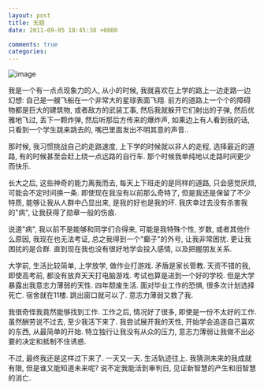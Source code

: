 ```yaml
---
layout: post
title: 无题
date: 2011-09-05 18:45:38 +0800

comments: true
categories: 
---
```


![image](http://flowtv.org/wp-content/uploads/2009/05/resurrection-ship.png)

我是一个有一点点现象力的人, 从小的时候,
我就喜欢在上学的路上一边走路一边幻想:
自己是一艘飞船在一个非常大的星球表面飞翔.
前方的道路上一个个的障碍物都是巨大的建筑物, 或者敌方的武装工事,
然后我就躲开它们射出的子弹, 然后优雅地飞过, 丢下一颗炸弹,
然后听那后方传来的爆炸声, 如果边上有人看到我的话,
只看到一个学生跳来跳去的, 嘴巴里面发出不明其意的声音..

那时候, 我习惯挑战自己的走路速度, 上下学的时候就以非人的走程,
选择最近的道路, 有的时候甚至会赶上绕一点远路的自行车.
那个时候我单纯地以走路时间更少而快乐.

长大之后, 这些神奇的能力离我而去, 每天上下班走的是同样的道路,
只会感觉厌烦, 可能会不定时间换一条. 即使现在我没有以前那么奇特了,
但是我还是保留了不少特质, 能够让我从人群中凸显出来, 是我的好也是我的坏.
我庆幸过去没有杀害我的"病", 让我获得了勋章一般的伤痕.

说道"病", 我以前不是能够和同学们合得来, 可能是我特殊个性, 岁数,
或者其他什么原因, 我现在也无法考证, 总之我得到一个"癫子"的外号,
让我非常困扰. 更让我困扰的是合群. 直到现在我也没有很好地学会投入感情,
以及把握朋友关系.

大学前, 生活比较简单, 上学放学, 做作业打游戏. 矛盾是家长管教.
天资不错的我, 即使高考前, 都没有放弃天天打电脑游戏.
考试也算是进到一个好的学校. 但是大学暴露出我意志力薄弱的天性.
四年颓废生活. 面对毕业工作的恐惧, 很多次计划选择死亡. 宿舍就在11楼.
跳出窗口就可以了. 意志力薄弱又救了我.

我很奇怪我竟然能够找到工作. 工作之后, 情况好了很多,
即使是一份不太好的工作. 虽然酬劳说不过去, 至少我活下来了.
我尝试展开我的天性, 开始学会追逐自己喜欢的东西, 从最简单的开始.
特立独行让我没有从众的压力,
意志力薄弱让我做不出必要的决定和抵制不住诱惑.

不过, 最终我还是这样过下来了. 一天又一天. 生活轨迹往上.
我猜测未来的我成就有限, 但是谁又能知道未来呢? 说不定我能活到审判日,
见证新智慧的产生和旧智慧的消亡.